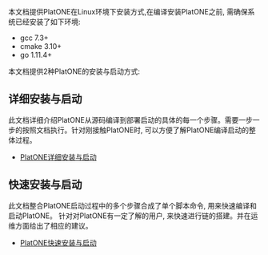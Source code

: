 本文档提供PlatONE在Linux环境下安装方式,在编译安装PlatONE之前, 需确保系统已经安装了如下环境:

* gcc 7.3+
* cmake 3.10+
* go 1.11.4+

本文档提供2种PlatONE的安装与启动方式:

## 详细安装与启动  
此文档详细介绍PlatONE从源码编译到部署启动的具体的每一个步骤。需要一步一步的按照文档执行。针对刚接触PlatONE时, 可以方便了解PlatONE编译启动的整体过程。
  * [PlatONE详细安装与启动](zh-cn/basics/Installation/[Chinese-Simplified]-详细安装与启动.md)

    
## 快速安装与启动
此文档整合PlatONE启动过程中的多个步骤合成了单个脚本命令, 用来快速编译和启动PlatONE。 针对对PlatONE有一定了解的用户, 来快速进行链的搭建。并在运维方面给出了相应的建议。
  * [PlatONE快速安装与启动](zh-cn/basics/Installation/[Chinese-Simplified]-快速部署.md)

